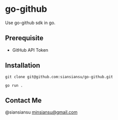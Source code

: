 # go-github

Use go-github sdk in go.

## Prerequisite

- GitHub API Token

## Installation

```
git clone git@github.com:siansiansu/go-github.git
```

```
go run .
```

## Contact Me

@siansiansu <minsiansu@gmail.com>

